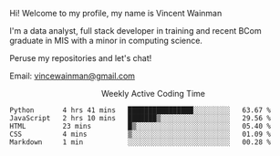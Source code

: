 Hi! Welcome to my profile, my name is Vincent Wainman

I'm a data analyst, full stack developer in training and recent BCom graduate in MIS with a minor in computing science. 

Peruse my repositories and let's chat!

Email: vincewainman@gmail.com

<p align="center"> Weekly Active Coding Time </p>
<!--START_SECTION:waka-->

```text
Python       4 hrs 41 mins   ████████████████░░░░░░░░░   63.67 %
JavaScript   2 hrs 10 mins   ███████▒░░░░░░░░░░░░░░░░░   29.56 %
HTML         23 mins         █▒░░░░░░░░░░░░░░░░░░░░░░░   05.40 %
CSS          4 mins          ▒░░░░░░░░░░░░░░░░░░░░░░░░   01.09 %
Markdown     1 min           ░░░░░░░░░░░░░░░░░░░░░░░░░   00.28 %
```

<!--END_SECTION:waka-->
